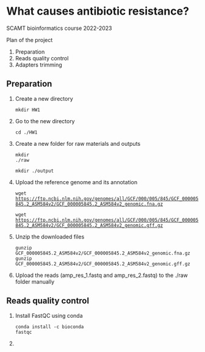 # What causes antibiotic resistance?

SCAMT bioinformatics course 2022-2023

Plan of the project
1. Preparation
2. Reads quality control
3. Adapters trimming 

## Preparation 

1. Create a new directory <p>
<code>mkdir HW1</code>

2. Go to the new directory <p>
<code>cd ./HW1</code>

3. Create a new folder for raw materials and outputs <p>
<code>mkdir ./raw </code> <p>
<code>mkdir ./output </code>

4. Upload the reference genome and its annotation <p>
<code>wget https://ftp.ncbi.nlm.nih.gov/genomes/all/GCF/000/005/845/GCF_000005845.2_ASM584v2/GCF_000005845.2_ASM584v2_genomic.fna.gz </code> <p>
<code>wget https://ftp.ncbi.nlm.nih.gov/genomes/all/GCF/000/005/845/GCF_000005845.2_ASM584v2/GCF_000005845.2_ASM584v2_genomic.gff.gz </code>

5. Unzip the downloaded files <p>
<code>gunzip GCF_000005845.2_ASM584v2/GCF_000005845.2_ASM584v2_genomic.fna.gz</code>
<code>gunzip GCF_000005845.2_ASM584v2/GCF_000005845.2_ASM584v2_genomic.gff.gz</code>

6. Upload the reads (amp_res_1.fastq and amp_res_2.fastq) to the ./raw folder manually <p>

## Reads quality control

1. Install FastQC using conda <p>
<code>conda install -c bioconda fastqc</code>

2. 


